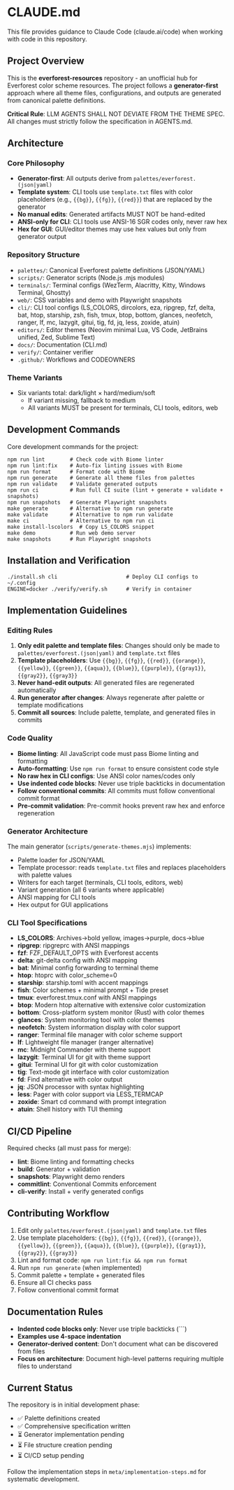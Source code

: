# CLAUDE.md

This file provides guidance to Claude Code (claude.ai/code) when working with code in this repository.

## Project Overview

This is the **everforest-resources** repository - an unofficial hub for Everforest color scheme resources. The project follows a **generator-first** approach where all theme files, configurations, and outputs are generated from canonical palette definitions.

**Critical Rule**: LLM AGENTS SHALL NOT DEVIATE FROM THE THEME SPEC. All changes must strictly follow the specification in AGENTS.md.

## Architecture

### Core Philosophy

- **Generator-first**: All outputs derive from `palettes/everforest.(json|yaml)`
- **Template system**: CLI tools use `template.txt` files with color placeholders (e.g., `{{bg}}`, `{{fg}}`, `{{red}}`) that are replaced by the generator
- **No manual edits**: Generated artifacts MUST NOT be hand-edited
- **ANSI-only for CLI**: CLI tools use ANSI-16 SGR codes only, never raw hex
- **Hex for GUI**: GUI/editor themes may use hex values but only from generator output

### Repository Structure

- `palettes/`: Canonical Everforest palette definitions (JSON/YAML)
- `scripts/`: Generator scripts (Node.js .mjs modules)
- `terminals/`: Terminal configs (WezTerm, Alacritty, Kitty, Windows Terminal, Ghostty)
- `web/`: CSS variables and demo with Playwright snapshots
- `cli/`: CLI tool configs (LS_COLORS, dircolors, eza, ripgrep, fzf, delta, bat, htop, starship, zsh, fish, tmux, btop, bottom, glances, neofetch, ranger, lf, mc, lazygit, gitui, tig, fd, jq, less, zoxide, atuin)
- `editors/`: Editor themes (Neovim minimal Lua, VS Code, JetBrains unified, Zed, Sublime Text)
- `docs/`: Documentation (CLI.md)
- `verify/`: Container verifier
- `.github/`: Workflows and CODEOWNERS

### Theme Variants

- Six variants total: dark/light × hard/medium/soft
  - If variant missing, fallback to medium
  - All variants MUST be present for terminals, CLI tools, editors, web

## Development Commands

Core development commands for the project:

    npm run lint        # Check code with Biome linter
    npm run lint:fix    # Auto-fix linting issues with Biome
    npm run format      # Format code with Biome
    npm run generate    # Generate all theme files from palettes
    npm run validate    # Validate generated outputs
    npm run ci          # Run full CI suite (lint + generate + validate + snapshots)
    npm run snapshots   # Generate Playwright snapshots
    make generate       # Alternative to npm run generate
    make validate       # Alternative to npm run validate
    make ci             # Alternative to npm run ci
    make install-lscolors  # Copy LS_COLORS snippet
    make demo           # Run web demo server
    make snapshots      # Run Playwright snapshots

## Installation and Verification

    ./install.sh cli                      # Deploy CLI configs to ~/.config
    ENGINE=docker ./verify/verify.sh      # Verify in container

## Implementation Guidelines

### Editing Rules

1. **Only edit palette and template files**: Changes should only be made to `palettes/everforest.(json|yaml)` and `template.txt` files
2. **Template placeholders**: Use `{{bg}}`, `{{fg}}`, `{{red}}`, `{{orange}}`, `{{yellow}}`, `{{green}}`, `{{aqua}}`, `{{blue}}`, `{{purple}}`, `{{gray1}}`, `{{gray2}}`, `{{gray3}}`
3. **Never hand-edit outputs**: All generated files are regenerated automatically
4. **Run generator after changes**: Always regenerate after palette or template modifications
5. **Commit all sources**: Include palette, template, and generated files in commits

### Code Quality

- **Biome linting**: All JavaScript code must pass Biome linting and formatting
- **Auto-formatting**: Use `npm run format` to ensure consistent code style
- **No raw hex in CLI configs**: Use ANSI color names/codes only
- **Use indented code blocks**: Never use triple backticks in documentation
- **Follow conventional commits**: All commits must follow conventional commit format
- **Pre-commit validation**: Pre-commit hooks prevent raw hex and enforce regeneration

### Generator Architecture

The main generator (`scripts/generate-themes.mjs`) implements:

- Palette loader for JSON/YAML
- Template processor: reads `template.txt` files and replaces placeholders with palette values
- Writers for each target (terminals, CLI tools, editors, web)
- Variant generation (all 6 variants where applicable)
- ANSI mapping for CLI tools
- Hex output for GUI applications

### CLI Tool Specifications

- **LS_COLORS**: Archives→bold yellow, images→purple, docs→blue
- **ripgrep**: ripgreprc with ANSI mappings
- **fzf**: FZF_DEFAULT_OPTS with Everforest accents
- **delta**: git-delta config with ANSI mapping
- **bat**: Minimal config forwarding to terminal theme
- **htop**: htoprc with color_scheme=0
- **starship**: starship.toml with accent mappings
- **fish**: Color schemes + minimal prompt + Tide preset
- **tmux**: everforest.tmux.conf with ANSI mappings
- **btop**: Modern htop alternative with extensive color customization
- **bottom**: Cross-platform system monitor (Rust) with color themes
- **glances**: System monitoring tool with color themes
- **neofetch**: System information display with color support
- **ranger**: Terminal file manager with color scheme support
- **lf**: Lightweight file manager (ranger alternative)
- **mc**: Midnight Commander with theme support
- **lazygit**: Terminal UI for git with theme support
- **gitui**: Terminal UI for git with color customization
- **tig**: Text-mode git interface with color customization
- **fd**: Find alternative with color output
- **jq**: JSON processor with syntax highlighting
- **less**: Pager with color support via LESS_TERMCAP
- **zoxide**: Smart cd command with prompt integration
- **atuin**: Shell history with TUI theming

## CI/CD Pipeline

Required checks (all must pass for merge):

- **lint**: Biome linting and formatting checks
- **build**: Generator + validation
- **snapshots**: Playwright demo renders
- **commitlint**: Conventional Commits enforcement
- **cli-verify**: Install + verify generated configs

## Contributing Workflow

1. Edit only `palettes/everforest.(json|yaml)` and `template.txt` files
2. Use template placeholders: `{{bg}}`, `{{fg}}`, `{{red}}`, `{{orange}}`, `{{yellow}}`, `{{green}}`, `{{aqua}}`, `{{blue}}`, `{{purple}}`, `{{gray1}}`, `{{gray2}}`, `{{gray3}}`
3. Lint and format code: `npm run lint:fix && npm run format`
4. Run `npm run generate` (when implemented)
5. Commit palette + template + generated files
6. Ensure all CI checks pass
7. Follow conventional commit format

## Documentation Rules

- **Indented code blocks only**: Never use triple backticks (```)
- **Examples use 4-space indentation**
- **Generator-derived content**: Don't document what can be discovered from files
- **Focus on architecture**: Document high-level patterns requiring multiple files to understand

## Current Status

The repository is in initial development phase:
- ✅ Palette definitions created
- ✅ Comprehensive specification written
- ⏳ Generator implementation pending
- ⏳ File structure creation pending
- ⏳ CI/CD setup pending

Follow the implementation steps in `meta/implementation-steps.md` for systematic development.
